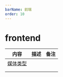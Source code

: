 ```yaml
---
barName: 前端
order: 10
---
```


# frontend

| 内容                                                                       | 描述 | 备注 |
| -------------------------------------------------------------------------- | ---- | ---- |
| [媒体类型](https://www.iana.org/assignments/media-types/media-types.xhtml) |      |      |
|                                                                            |      |      |
|                                                                            |      |      |
